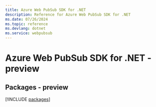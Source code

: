 ```yaml
---
title: Azure Web PubSub SDK for .NET
description: Reference for Azure Web PubSub SDK for .NET
ms.date: 07/26/2024
ms.topic: reference
ms.devlang: dotnet
ms.service: webpubsub
---
```

# Azure Web PubSub SDK for .NET - preview
## Packages - preview
[!INCLUDE [packages](web-pubsub-index.md)]